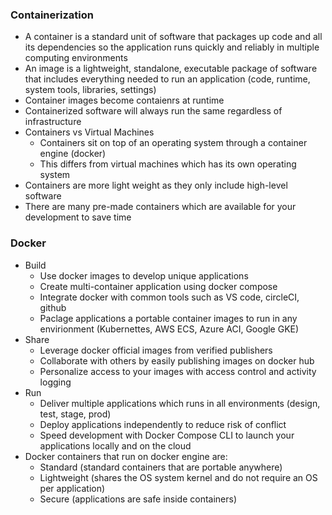 ### Containerization
- A container is a standard unit of software that packages up code and all its dependencies so the application runs quickly and reliably in multiple computing environments
- An image is a lightweight, standalone, executable package of software that includes everything needed to run an application (code, runtime, system tools, libraries, settings)
- Container images become contaienrs at runtime
- Containerized software will always run the same regardless of infrastructure
- Containers vs Virtual Machines
    - Containers sit on top of an operating system through a container engine (docker)
    - This differs from virtual machines which has its own operating system
- Containers are more light weight as they only include high-level software
- There are many pre-made containers which are available for your development to save time

### Docker
- Build
    - Use docker images to develop unique applications
    - Create multi-container application using docker compose
    - Integrate docker with common tools such as VS code, circleCI, github
    - Paclage applications a portable container images to run in any envirionment (Kubernettes, AWS ECS, Azure ACI, Google GKE)
- Share
    - Leverage docker official images from verified publishers
    - Collaborate with others by easily publishing images on docker hub
    - Personalize access to your images with access control and activity logging
- Run
    - Deliver multiple applications which runs in all environments (design, test, stage, prod)
    - Deploy applications independently to reduce risk of conflict
    - Speed development with Docker Compose CLI to launch your applications locally and on the cloud
- Docker containers that run on docker engine are:
    - Standard (standard containers that are portable anywhere)
    - Lightweight (shares the OS system kernel and do not require an OS per application)
    - Secure (applications are safe inside containers)
